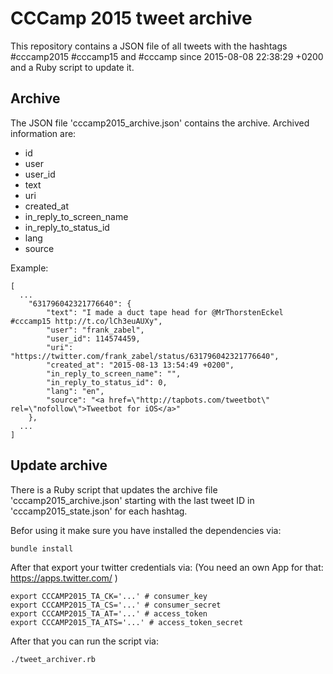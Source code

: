 # CCCamp 2015 tweet archive

This repository contains a JSON file of all tweets with the hashtags #cccamp2015 #cccamp15 and #cccamp since 2015-08-08 22:38:29 +0200 and a Ruby script to update it.

## Archive

The JSON file 'cccamp2015_archive.json' contains the archive. Archived information are:

- id
- user
- user_id
- text
- uri
- created_at
- in_reply_to_screen_name
- in_reply_to_status_id
- lang
- source

Example:

```
[
  ...
    "631796042321776640": {
        "text": "I made a duct tape head for @MrThorstenEckel #cccamp15 http://t.co/lCh3euAUXy",
        "user": "frank_zabel",
        "user_id": 114574459,
        "uri": "https://twitter.com/frank_zabel/status/631796042321776640",
        "created_at": "2015-08-13 13:54:49 +0200",
        "in_reply_to_screen_name": "",
        "in_reply_to_status_id": 0,
        "lang": "en",
        "source": "<a href=\"http://tapbots.com/tweetbot\" rel=\"nofollow\">Tweetbot for iΟS</a>"
    },
  ...
]
```

## Update archive

There is a Ruby script that updates the archive file 'cccamp2015_archive.json' starting with the last tweet ID in 'cccamp2015_state.json' for each hashtag.

Befor using it make sure you have installed the dependencies via:

```
bundle install
```

After that export your twitter credentials via:
(You need an own App for that: https://apps.twitter.com/ )

```
export CCCAMP2015_TA_CK='...' # consumer_key
export CCCAMP2015_TA_CS='...' # consumer_secret
export CCCAMP2015_TA_AT='...' # access_token
export CCCAMP2015_TA_ATS='...' # access_token_secret
```

After that you can run the script via:

```
./tweet_archiver.rb
```

